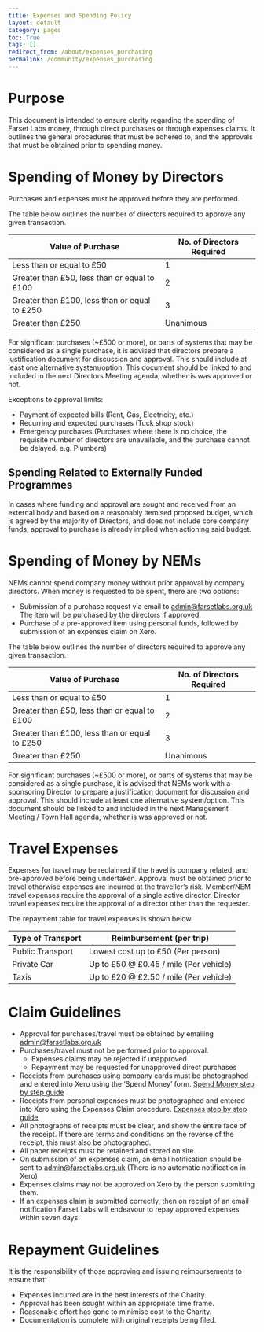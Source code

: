 ```yaml
---
title: Expenses and Spending Policy
layout: default
category: pages
toc: True
tags: []
redirect_from: /about/expenses_purchasing
permalink: /community/expenses_purchasing
---
```


# Purpose

This document is intended to ensure clarity regarding the spending of Farset
Labs money, through direct purchases or through expenses claims. It outlines the
general procedures that must be adhered to, and the approvals that must be
obtained prior to spending money.

# Spending of Money by Directors

Purchases and expenses must be approved before they are performed.

The table below outlines the number of directors required to approve any given
transaction.

| Value of Purchase                             | No. of Directors Required |
| --------------------------------------------- | ------------------------- |
| Less than or equal to £50                     | 1                         |
| Greater than £50, less than or equal to £100  | 2                         |
| Greater than £100, less than or equal to £250 | 3                         |
| Greater than £250                             | Unanimous                 |

For significant purchases (~£500 or more), or parts of systems that may be
considered as a single purchase, it is advised that directors prepare a
justification document for discussion and approval. This should include at least
one alternative system/option. This document should be linked to and included in
the next Directors Meeting agenda, whether is was approved or not.

Exceptions to approval limits:

- Payment of expected bills (Rent, Gas, Electricity, etc.)
- Recurring and expected purchases (Tuck shop stock)
- Emergency purchases (Purchases where there is no choice, the requisite number
  of directors are unavailable, and the purchase cannot be delayed. e.g.
  Plumbers)

## Spending Related to Externally Funded Programmes

In cases where funding and approval are sought and received from an external
body and based on a reasonably itemised proposed budget, which is agreed by the
majority of Directors, and does not include core company funds, approval to
purchase is already implied when actioning said budget.

# Spending of Money by NEMs

NEMs cannot spend company money without prior approval by company directors.
When money is requested to be spent, there are two options:

- Submission of a purchase request via email to admin@farsetlabs.org.uk The item
  will be purchased by the directors if approved.
- Purchase of a pre-approved item using personal funds, followed by submission
  of an expenses claim on Xero.

The table below outlines the number of directors required to approve any given
transaction.

| Value of Purchase                             | No. of Directors Required |
| --------------------------------------------- | ------------------------- |
| Less than or equal to £50                     | 1                         |
| Greater than £50, less than or equal to £100  | 2                         |
| Greater than £100, less than or equal to £250 | 3                         |
| Greater than £250                             | Unanimous                 |

For significant purchases (~£500 or more), or parts of systems that may be
considered as a single purchase, it is advised that NEMs work with a sponsoring
Director to prepare a justification document for discussion and approval. This
should include at least one alternative system/option. This document should be
linked to and included in the next Management Meeting / Town Hall agenda,
whether is was approved or not.

# Travel Expenses

Expenses for travel may be reclaimed if the travel is company related, and
pre-approved before being undertaken. Approval must be obtained prior to travel
otherwise expenses are incurred at the traveller’s risk. Member/NEM travel
expenses require the approval of a single active director. Director travel
expenses require the approval of a director other than the requester.

The repayment table for travel expenses is shown below.

| Type of Transport | Reimbursement (per trip)               |
| ----------------- | -------------------------------------- |
| Public Transport  | Lowest cost up to £50 (Per person)     |
| Private Car       | Up to £50 @ £0.45 / mile (Per vehicle) |
| Taxis             | Up to £20 @ £2.50 / mile (Per vehicle) |

# Claim Guidelines

- Approval for purchases/travel must be obtained by emailing
  admin@farsetlabs.org.uk
- Purchases/travel must not be performed prior to approval.
  - Expenses claims may be rejected if unapproved
  - Repayment may be requested for unapproved direct purchases
- Receipts from purchases using company cards must be photographed and entered
  into Xero using the ‘Spend Money’ form.
  [Spend Money step by step guide](https://help.xero.com/uk/BankAccounts_Details_SpendMoney$Howto)
- Receipts from personal expenses must be photographed and entered into Xero
  using the Expenses Claim procedure.
  [Expenses step by step guide](https://help.xero.com/uk/Payments_ExpenseClaims)
- All photographs of receipts must be clear, and show the entire face of the
  receipt. If there are terms and conditions on the reverse of the receipt, this
  must also be photographed.
- All paper receipts must be retained and stored on site.
- On submission of an expenses claim, an email notification should be sent to
  admin@farsetlabs.org.uk (There is no automatic notification in Xero)
- Expenses claims may not be approved on Xero by the person submitting them.
- If an expenses claim is submitted correctly, then on receipt of an email
  notification Farset Labs will endeavour to repay approved expenses within
  seven days.

# Repayment Guidelines

It is the responsibility of those approving and issuing reimbursements to ensure
that:

- Expenses incurred are in the best interests of the Charity.
- Approval has been sought within an appropriate time frame.
- Reasonable effort has gone to minimise cost to the Charity.
- Documentation is complete with original receipts being filed.
